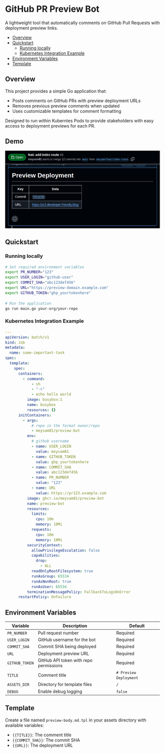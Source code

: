 # GitHub PR Preview Bot

A lightweight tool that automatically comments on GitHub Pull Requests with deployment preview links.

<!-- START doctoc generated TOC please keep comment here to allow auto update -->
<!-- DON'T EDIT THIS SECTION, INSTEAD RE-RUN doctoc TO UPDATE -->

- [Overview](#overview)
- [Quickstart](#quickstart)
  - [Running locally](#running-locally)
  - [Kubernetes Integration Example](#kubernetes-integration-example)
- [Environment Variables](#environment-variables)
- [Template](#template)

<!-- END doctoc generated TOC please keep comment here to allow auto update -->

## Overview

This project provides a simple Go application that:

- Posts comments on GitHub PRs with preview deployment URLs
- Removes previous preview comments when updated
- Uses customizable templates for comment formatting

Designed to run within Kuberntes Pods to provide stakeholders with easy access
to deployment previews for each PR.

## Demo

[![Preview Bot Comment](./assets/preview-bot-comment.png)](https://github.com/meysam81/preview-bot)

## Quickstart

### Running locally

```bash
# Set required environment variables
export PR_NUMBER="123"
export USER_LOGIN="github-user"
export COMMIT_SHA="abc123def456"
export URL="https://preview-domain.example.com"
export GITHUB_TOKEN="ghp_yourtokenhere"

# Run the application
go run main.go your-org/your-repo
```

### Kubernetes Integration Example

```yaml
---
apiVersion: batch/v1
kind: Job
metadata:
  name: some-important-task
spec:
  template:
    spec:
      containers:
        - command:
            - sh
            - "-c"
            - echo hello world
          image: busybox:1
          name: busybox
          resources: {}
      initContainers:
        - args:
            # repo in the format owner/repo
            - meysam81/preview-bot
          env:
            # github username
            - name: USER_LOGIN
              value: meysam81
            - name: GITHUB_TOKEN
              value: ghp_yourtokenhere
            - name: COMMIT_SHA
              value: abc123def456
            - name: PR_NUMBER
              value: "123"
            - name: URL
              value: https://pr123.example.com
          image: ghcr.io/meysam81/preview-bot
          name: preview-bot
          resources:
            limits:
              cpu: 10m
              memory: 10Mi
            requests:
              cpu: 10m
              memory: 10Mi
          securityContext:
            allowPrivilegeEscalation: false
            capabilities:
              drop:
                - ALL
            readOnlyRootFilesystem: true
            runAsGroup: 65534
            runAsNonRoot: true
            runAsUser: 65534
          terminationMessagePolicy: FallbackToLogsOnError
      restartPolicy: OnFailure
```

## Environment Variables

| Variable       | Description                            | Default                |
| -------------- | -------------------------------------- | ---------------------- |
| `PR_NUMBER`    | Pull request number                    | Required               |
| `USER_LOGIN`   | GitHub username for the bot            | Required               |
| `COMMIT_SHA`   | Commit SHA being deployed              | Required               |
| `URL`          | Deployment preview URL                 | Required               |
| `GITHUB_TOKEN` | GitHub API token with repo permissions | Required               |
| `TITLE`        | Comment title                          | `# Preview Deployment` |
| `ASSETS_DIR`   | Directory for template files           | `/`                    |
| `DEBUG`        | Enable debug logging                   | `false`                |

## Template

Create a file named `preview-body.md.tpl` in your assets directory with available variables:

- `{{TITLE}}`: The comment title
- `{{COMMIT_SHA}}`: The commit SHA
- `{{URL}}`: The deployment URL
